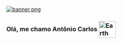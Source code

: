 [![banner.png](https://i.postimg.cc/dtsgkbsv/banner.png)](https://github.com/AntonioCaio27/AntonioCaio27)

### Olá, me chamo Antônio Carlos <img alt="Earth Gif" src="https://64.media.tumblr.com/691d9ac13eb0afd8392a813ef4013527/tumblr_mnem8us7hb1r4mh0bo1_500.gifv" height="45" align="center"/>&nbsp;<br/>


